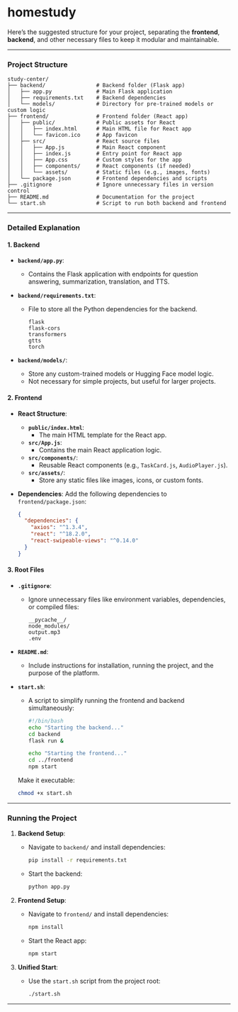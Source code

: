 # homestudy
Here’s the suggested structure for your project, separating the **frontend**, **backend**, and other necessary files to keep it modular and maintainable.

---

### **Project Structure**

```
study-center/
├── backend/                # Backend folder (Flask app)
│   ├── app.py              # Main Flask application
│   ├── requirements.txt    # Backend dependencies
│   └── models/             # Directory for pre-trained models or custom logic
├── frontend/               # Frontend folder (React app)
│   ├── public/             # Public assets for React
│   │   ├── index.html      # Main HTML file for React app
│   │   └── favicon.ico     # App favicon
│   ├── src/                # React source files
│   │   ├── App.js          # Main React component
│   │   ├── index.js        # Entry point for React app
│   │   ├── App.css         # Custom styles for the app
│   │   ├── components/     # React components (if needed)
│   │   └── assets/         # Static files (e.g., images, fonts)
│   └── package.json        # Frontend dependencies and scripts
├── .gitignore              # Ignore unnecessary files in version control
├── README.md               # Documentation for the project
└── start.sh                # Script to run both backend and frontend
```

---

### **Detailed Explanation**

#### 1. **Backend**
- **`backend/app.py`**:
  - Contains the Flask application with endpoints for question answering, summarization, translation, and TTS.
  
- **`backend/requirements.txt`**:
  - File to store all the Python dependencies for the backend.
    ```text
    flask
    flask-cors
    transformers
    gtts
    torch
    ```

- **`backend/models/`**:
  - Store any custom-trained models or Hugging Face model logic.
  - Not necessary for simple projects, but useful for larger projects.

#### 2. **Frontend**
- **React Structure**:
  - **`public/index.html`**:
    - The main HTML template for the React app.
  - **`src/App.js`**:
    - Contains the main React application logic.
  - **`src/components/`**:
    - Reusable React components (e.g., `TaskCard.js`, `AudioPlayer.js`).
  - **`src/assets/`**:
    - Store any static files like images, icons, or custom fonts.

- **Dependencies**:
  Add the following dependencies to `frontend/package.json`:
  ```json
  {
    "dependencies": {
      "axios": "^1.3.4",
      "react": "^18.2.0",
      "react-swipeable-views": "^0.14.0"
    }
  }
  ```

#### 3. **Root Files**
- **`.gitignore`**:
  - Ignore unnecessary files like environment variables, dependencies, or compiled files:
    ```text
    __pycache__/
    node_modules/
    output.mp3
    .env
    ```
- **`README.md`**:
  - Include instructions for installation, running the project, and the purpose of the platform.

- **`start.sh`**:
  - A script to simplify running the frontend and backend simultaneously:
    ```bash
    #!/bin/bash
    echo "Starting the backend..."
    cd backend
    flask run &

    echo "Starting the frontend..."
    cd ../frontend
    npm start
    ```

  Make it executable:
  ```bash
  chmod +x start.sh
  ```

---

### **Running the Project**
1. **Backend Setup**:
   - Navigate to `backend/` and install dependencies:
     ```bash
     pip install -r requirements.txt
     ```
   - Start the backend:
     ```bash
     python app.py
     ```

2. **Frontend Setup**:
   - Navigate to `frontend/` and install dependencies:
     ```bash
     npm install
     ```
   - Start the React app:
     ```bash
     npm start
     ```

3. **Unified Start**:
   - Use the `start.sh` script from the project root:
     ```bash
     ./start.sh
     ```

---

